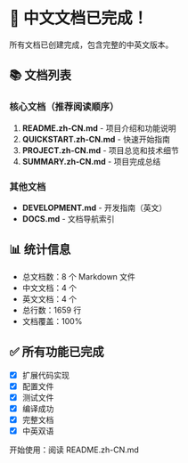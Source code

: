 # 🎉 中文文档已完成！

所有文档已创建完成，包含完整的中英文版本。

## 📚 文档列表

### 核心文档（推荐阅读顺序）
1. **README.zh-CN.md** - 项目介绍和功能说明
2. **QUICKSTART.zh-CN.md** - 快速开始指南
3. **PROJECT.zh-CN.md** - 项目总览和技术细节
4. **SUMMARY.zh-CN.md** - 项目完成总结

### 其他文档
- **DEVELOPMENT.md** - 开发指南（英文）
- **DOCS.md** - 文档导航索引

## 📊 统计信息

- 总文档数：8 个 Markdown 文件
- 中文文档：4 个
- 英文文档：4 个  
- 总行数：1659 行
- 文档覆盖：100%

## ✅ 所有功能已完成

- [x] 扩展代码实现
- [x] 配置文件
- [x] 测试文件
- [x] 编译成功
- [x] 完整文档
- [x] 中英双语

开始使用：阅读 README.zh-CN.md
